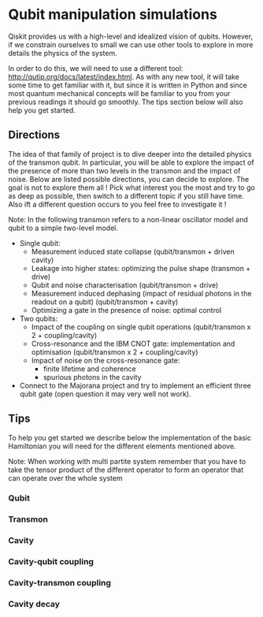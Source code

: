 Qubit manipulation simulations
==============================

Qiskit provides us with a high-level and idealized vision of qubits. However,
if we constrain ourselves to small we can use other tools to explore in more
details the physics of the system.

In order to do this, we will need to use a different tool:
http://qutip.org/docs/latest/index.html. As with any new tool, it will take
some time to get familiar with it, but since it is written in Python and since
most quantum mechanical concepts will be familiar to you from your previous
readings it should go smoothly. The tips section below will also help you get
started.

## Directions

The idea of that family of project is to dive deeper into the detailed physics
of the transmon qubit. In particular, you will be able to explore the impact
of the presence of more than two levels in the transmon and the impact of
noise. Below are listed possible directions, you can decide to explore. The
goal is not to explore them all ! Pick what interest you the most and try to go
as deep as possible, then switch to a different topic if you still have time.
Also ift a different question occurs to you feel free to investigate it !

Note: In the following transmon refers to a non-linear oscillator model and
qubit to a simple two-level model.

- Single qubit:
  - Measurement induced state collapse (qubit/transmon + driven cavity)
  - Leakage into higher states: optimizing the pulse shape (transmon + drive)
  - Qubit and noise characterisation (qubit/transmon + drive)
  - Measurement induced dephasing (impact of residual photons in the readout on
    a qubit) (qubit/transmon + cavity)
  - Optimizing a gate in the presence of noise: optimal control
- Two qubits:
  - Impact of the coupling on single qubit operations (qubit/transmon x 2 +
    coupling/cavity)
  - Cross-resonance and the IBM CNOT gate: implementation and optimisation
    (qubit/transmon x 2 + coupling/cavity)
  - Impact of noise on the cross-resonance gate:
    - finite lifetime and coherence
    - spurious photons in the cavity
- Connect to the Majorana project and try to implement an efficient three qubit
  gate (open question it may very well not work).

## Tips

To help you get started we describe below the implementation of the basic
Hamiltonian you will need for the different elements mentioned above.

Note: When working with multi partite system remember that you have to take
the tensor product of the different operator to form an operator that can
operate over the whole system

### Qubit


### Transmon


### Cavity


### Cavity-qubit coupling


### Cavity-transmon coupling


### Cavity decay

